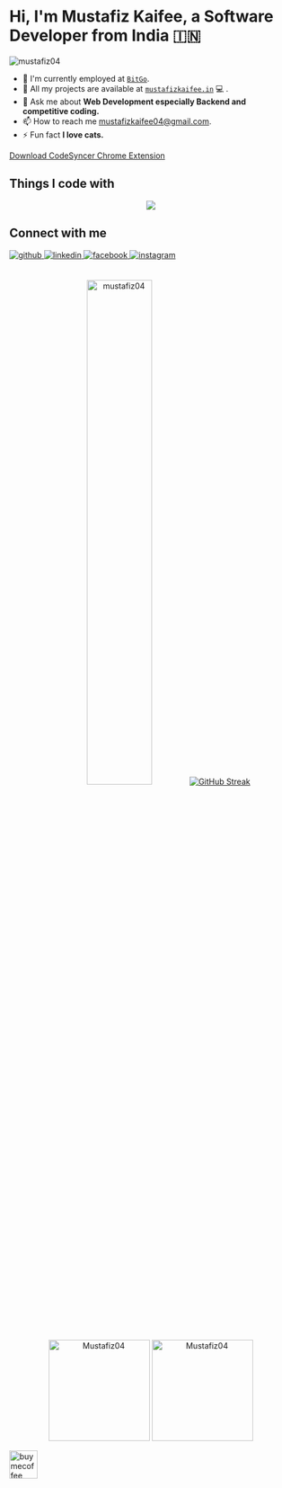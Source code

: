 <!-- <div align="center">
  <img src="https://user-images.githubusercontent.com/42115530/92640221-9728ca00-f2fa-11ea-8994-c72b26e937de.gif" align="center"/>
</div> -->

# Hi, I'm Mustafiz Kaifee, a Software Developer from India 🇮🇳
<!-- <p align="center"> 
  Visitors count<br>
  <img src="https://profile-counter.glitch.me/mustafiz04/count.svg" />
</p> -->
<p align="left"> <img src="https://komarev.com/ghpvc/?username=mustafiz04" alt="mustafiz04" /> </p>
<!-- - 🤔 I’m looking for help in the form of contributions to my [`Startup`](https://codesthaan.com/). -->
<!-- - 📝 I regulary write articles on [`codesthaan`](https://codesthaan.com/blog/). -->

- 🔭 I'm currently employed at [`BitGo`](https://www.bitgo.com/).
- 👨‍ All my projects are available at [`mustafizkaifee.in`](https://www.mustafizkaifee.in/) 💻 .
- 💬 Ask me about **Web Development especially Backend and competitive coding.**
- 📫 How to reach me mustafizkaifee04@gmail.com.
- ⚡ Fun fact **I love cats.**

<a id="raw-url" href="https://chrome.google.com/webstore/detail/codesyncer/cckfbmeiclkanjojbhblebmdlkibjnkl?hl=en">Download CodeSyncer Chrome Extension</a>


## Things I code with
<!-- <p>
  <img src="https://img.shields.io/badge/Node.js-339933?style=for-the-badge&logo=nodedotjs&logoColor=white">
  <img src="https://img.shields.io/badge/JavaScript-323330?style=for-the-badge&logo=javascript&logoColor=F7DF1E">
  <img src="https://img.shields.io/badge/Express.js-000000?style=for-the-badge&logo=express&logoColor=white">
  <img src="https://img.shields.io/badge/Python-3776AB?style=for-the-badge&logo=python&logoColor=white">
  <img src="https://img.shields.io/badge/Java-ED8B00?style=for-the-badge&logo=java&logoColor=white">
  <img src="https://img.shields.io/badge/HTML5-E34F26?style=for-the-badge&logo=html5&logoColor=white">
  <img src="https://img.shields.io/badge/CSS3-1572B6?style=for-the-badge&logo=css3&logoColor=white">
  <img src="https://img.shields.io/badge/npm-CB3837?style=for-the-badge&logo=npm&logoColor=white">
  <img src="https://img.shields.io/badge/MongoDB-4EA94B?style=for-the-badge&logo=mongodb&logoColor=white">
  <img src="https://img.shields.io/badge/MySQL-00000F?style=for-the-badge&logo=mysql&logoColor=white">
  <img src="https://img.shields.io/badge/Jira-0052CC?style=for-the-badge&logo=Jira&logoColor=white">
  <img src="https://img.shields.io/badge/Jenkins-D24939?style=for-the-badge&logo=Jenkins&logoColor=white">
  <img src="https://img.shields.io/badge/Amazon_AWS-232F3E?style=for-the-badge&logo=amazon-aws&logoColor=white">
  <img src="https://img.shields.io/badge/Heroku-430098?style=for-the-badge&logo=heroku&logoColor=white">
  <img src="https://img.shields.io/badge/Kibana-005571?style=for-the-badge&logo=Kibana&logoColor=white">
  <img src="https://img.shields.io/badge/Git-F05032?style=for-the-badge&logo=git&logoColor=white">
  <img src="https://img.shields.io/badge/Bitbucket-0747a6?style=for-the-badge&logo=bitbucket&logoColor=white">
  <img src="https://img.shields.io/badge/Postman-FF6C37?style=for-the-badge&logo=Postman&logoColor=white">
</p> -->
<p align="center"> 
  <a href="https://skillicons.dev">
    <img src="https://skillicons.dev/icons?i=nodejs,javascript,express,java,nestjs,python,mysql,html,css,mongodb,jenkins,aws,heroku,git,docker,postman" />
  </a>
</p>

## Connect with me
<div>
  <a href="https://github.com/Mustafiz04" target="_blank">
    <img src=https://img.shields.io/badge/github-%2324292e.svg?&style=for-the-badge&logo=github&logoColor=white alt=github style="margin-bottom: 5px;" />
  </a>
  <a href="https://www.linkedin.com/in/mustafizkaifee/" target="_blank">
    <img src=https://img.shields.io/badge/linkedin-%231E77B5.svg?&style=for-the-badge&logo=linkedin&logoColor=white alt=linkedin style="margin-bottom: 5px;" />
  </a>
  <a href="https://www.facebook.com/kaifee.mustafiz/" target="_blank">
    <img src=https://img.shields.io/badge/facebook-%232E87FB.svg?&style=for-the-badge&logo=facebook&logoColor=white alt=facebook style="margin-bottom: 5px;" />
  </a>
  <a href="https://instagram.com/mustafizkaifee" target="_blank">
    <img src=https://img.shields.io/badge/instagram-%23000000.svg?&style=for-the-badge&logo=instagram&logoColor=white alt=instagram style="margin-bottom: 5px;" />
  </a> 
</div> 

<br>
<p align ="center">
  <img src="https://github-readme-stats.vercel.app/api?username=Mustafiz04&show_icons=true&locale=en" alt="mustafiz04" alt="Mustafiz04" width="48%" /> 
   <a href="https://git.io/streak-stats"><img src="https://git-hub-streak-stats.vercel.app?user=Mustafiz04&border_radius=5&date_format=j%20M%5B%20Y%5D" alt="GitHub Streak" /></a>
</p>
<p align ="center">
  <img height="180em"  src="https://github-profile-summary-cards.vercel.app/api/cards/profile-details?username=Mustafiz04&theme=default" alt="Mustafiz04"/>
  <img height="180em"  src="https://github-profile-summary-cards.vercel.app/api/cards/productive-time?username=Mustafiz04&theme=default" alt="Mustafiz04"/>
</p>


<a href="https://www.buymeacoffee.com/mustafizkaifee" target="_blank">
    <img height=50px src=https://img.shields.io/badge/Buy_Me_A_Coffee-FFDD00?style=for-the-badge&logo=buy-me-a-coffee&logoColor=black alt=buymecoffee style="margin-bottom: 5px;" />
</a>
